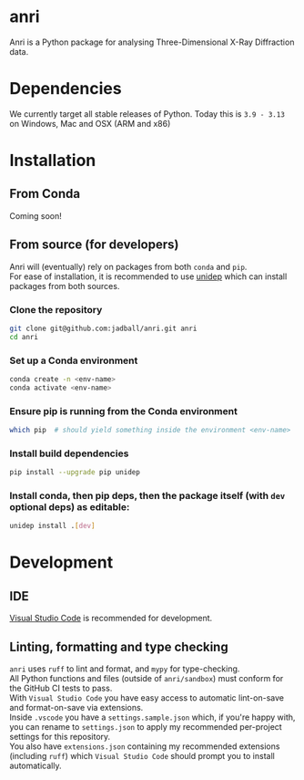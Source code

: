 # anri
Anri is a Python package for analysing Three-Dimensional X-Ray Diffraction data.

# Dependencies
We currently target all stable releases of Python. Today this is `3.9 - 3.13` on Windows, Mac and OSX (ARM and x86)

# Installation
## From Conda
Coming soon!
## From source (for developers)
Anri will (eventually) rely on packages from both `conda` and `pip`.  
For ease of installation, it is recommended to use [unidep](https://github.com/basnijholt/unidep) which can install packages from both sources.
### Clone the repository
```bash
git clone git@github.com:jadball/anri.git anri
cd anri
```
### Set up a Conda environment
```bash
conda create -n <env-name>
conda activate <env-name>
```
### Ensure pip is running from the Conda environment
```bash
which pip  # should yield something inside the environment <env-name>
```
### Install build dependencies
```bash
pip install --upgrade pip unidep
```
### Install conda, then pip deps, then the package itself (with `dev` optional deps) as editable:
```bash
unidep install .[dev]
```

# Development
## IDE
[Visual Studio Code](https://code.visualstudio.com/) is recommended for development.  
## Linting, formatting and type checking
`anri` uses `ruff` to lint and format, and `mypy` for type-checking.  
All Python functions and files (outside of `anri/sandbox`) must conform for the GitHub CI tests to pass.  
With `Visual Studio Code` you have easy access to automatic lint-on-save and format-on-save via extensions.  
Inside `.vscode` you have a `settings.sample.json` which, if you're happy with, you can rename to `settings.json` to apply my recommended per-project settings for this repository.  
You also have `extensions.json` containing my recommended extensions (including `ruff`) which `Visual Studio Code` should prompt you to install automatically.